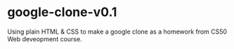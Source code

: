 # google-clone-v0.1
Using plain HTML &amp; CSS to make a google clone as a homework from CS50 Web deveopment course.
